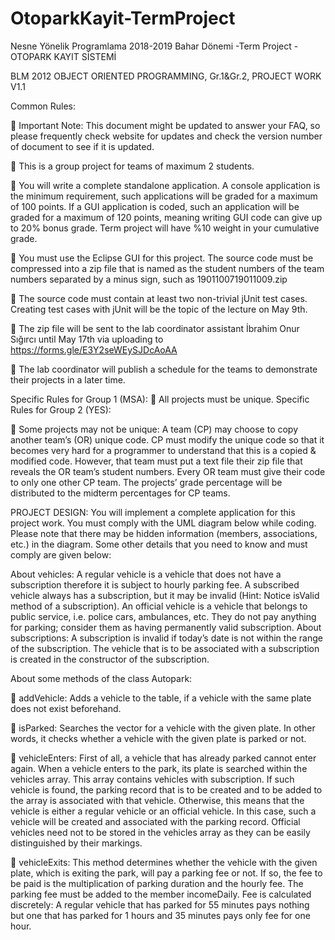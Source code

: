 # OtoparkKayit-TermProject
Nesne Yönelik Programlama 2018-2019 Bahar Dönemi -Term Project -OTOPARK KAYIT SİSTEMİ

BLM 2012 OBJECT ORIENTED PROGRAMMING, Gr.1&Gr.2, PROJECT WORK V1.1 

Common Rules: 

 Important Note: This document might be updated to answer your FAQ, so please frequently check website for updates and check the version number of document to see if it is updated. 

 This is a group project for teams of maximum 2 students. 

 You will write a complete standalone application. A console application is the minimum requirement, such applications will be graded for a maximum of 100 points. If a GUI application is coded, such an application will be graded for a maximum of 120 points, meaning writing GUI code can give up to 20% bonus grade. Term project will have %10 weight in your cumulative grade.  

 You must use the Eclipse GUI for this project. The source code must be compressed into a zip file that is named as the student numbers of the team numbers separated by a minus sign, such as 1901100719011009.zip 

 The source code must contain at least two non-trivial jUnit test cases. Creating test cases with jUnit will be the topic of the lecture on May 9th. 

 The zip file will be sent to the lab coordinator assistant İbrahim Onur Sığırcı until May 17th via uploading to https://forms.gle/E3Y2seWEySJDcAoAA  

 The lab coordinator will publish a schedule for the teams to demonstrate their projects in a later time. 

Specific Rules for Group 1 (MSA): 
 All projects must be unique. 
Specific Rules for Group 2 (YES): 

 Some projects may not be unique: A team (CP) may choose to copy another team’s (OR) unique code. CP must modify the unique code so that it becomes very hard for a programmer to understand that this is a copied & modified code. However, that team must put a text file their zip file that reveals the OR team’s student numbers. Every OR team must give their code to only one other CP team. The projects’ grade percentage will be distributed to the midterm percentages for CP teams.  
 
PROJECT DESIGN:  You will implement a complete application for this project work. You must comply with the UML diagram below while coding. Please note that there may be hidden information (members, associations, etc.) in the diagram. Some other details that you need to know and must comply are given below: 

 
About vehicles: A regular vehicle is a vehicle that does not have a subscription therefore it is subject to hourly parking fee. A subscribed vehicle always has a subscription, but it may be invalid (Hint: Notice isValid method of a subscription). An official vehicle is a vehicle that belongs to public service, i.e. police cars, ambulances, etc. They do not pay anything for parking; consider them as having permanently valid subscription. 
About subscriptions: A subscription is invalid if today’s date is not within the range of the subscription. The vehicle that is to be associated with a subscription is created in the constructor of the subscription. 

About some methods of the class Autopark:  

 addVehicle: Adds a vehicle to the table, if a vehicle with the same plate does not exist beforehand. 

 isParked: Searches the vector for a vehicle with the given plate. In other words, it checks whether a vehicle with the given plate is parked or not. 

 vehicleEnters: First of all, a vehicle that has already parked cannot enter again. When a vehicle enters to the park, its plate is searched within the vehicles array. This array contains vehicles with subscription. If such vehicle is found, the parking record that is to be created and to be added to the array is associated with that vehicle. Otherwise, this means that the vehicle is either a regular vehicle or an official vehicle. In this case, such a vehicle will be created and associated with the parking record. Official vehicles need not to be stored in the vehicles array as they can be easily distinguished by their markings. 

 vehicleExits: This method determines whether the vehicle with the given plate, which is exiting the park, will pay a parking fee or not. If so, the fee to be paid is the multiplication of parking duration and the hourly fee. The parking fee must be added to the member incomeDaily. Fee is calculated discretely: A regular vehicle that has parked for 55 minutes pays nothing but one that has parked for 1 hours and 35 minutes pays only fee for one hour. 
 
